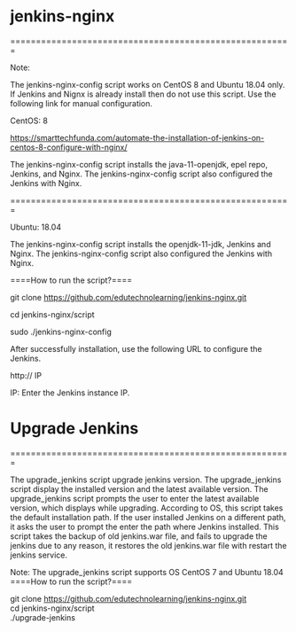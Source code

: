 # jenkins-nginx
=======================================================

Note: 

The jenkins-nginx-config script works on CentOS 8 and Ubuntu 18.04 only.
If Jenkins and Nignx is already install then do not use this script.
Use the following link for manual configuration.

CentOS: 8

https://smarttechfunda.com/automate-the-installation-of-jenkins-on-centos-8-configure-with-nginx/

The jenkins-nginx-config script installs the java-11-openjdk, epel repo, Jenkins, and Nginx.
The jenkins-nginx-config script also configured the Jenkins with Nginx.

=======================================================

Ubuntu: 18.04

The jenkins-nginx-config script installs the openjdk-11-jdk, Jenkins and Nginx.
The jenkins-nginx-config script also configured the Jenkins with Nginx.

====How to run the script?====

git clone https://github.com/edutechnolearning/jenkins-nginx.git 

cd jenkins-nginx/script

sudo ./jenkins-nginx-config

After successfully installation, use the following URL to configure the Jenkins.

http:// IP 

IP: Enter the Jenkins instance IP.

# Upgrade Jenkins
=======================================================

The upgrade_jenkins script upgrade jenkins version.
The upgrade_jenkins script display the installed version and the latest available version.
The upgrade_jenkins script prompts the user to enter the latest available version, which displays while upgrading.
According to OS, this script takes the default installation path. If the user installed Jenkins on a different path, it asks the user to prompt the enter the path where Jenkins installed.
This script takes the backup of old jenkins.war file, and fails to upgrade the jenkins due to any reason, it restores the old jenkins.war file with restart the jenkins service.

Note: 
The upgrade_jenkins script supports OS CentOS 7 and Ubuntu 18.04
====How to run the script?====

git clone https://github.com/edutechnolearning/jenkins-nginx.git <br>
cd jenkins-nginx/script <br>
./upgrade-jenkins
